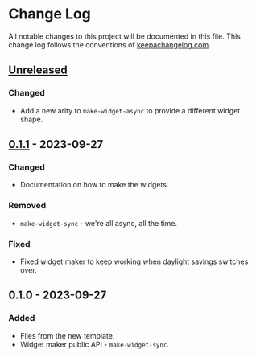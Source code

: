 # Change Log
All notable changes to this project will be documented in this file. This change log follows the conventions of [keepachangelog.com](http://keepachangelog.com/).

## [Unreleased]
### Changed
- Add a new arity to `make-widget-async` to provide a different widget shape.

## [0.1.1] - 2023-09-27
### Changed
- Documentation on how to make the widgets.

### Removed
- `make-widget-sync` - we're all async, all the time.

### Fixed
- Fixed widget maker to keep working when daylight savings switches over.

## 0.1.0 - 2023-09-27
### Added
- Files from the new template.
- Widget maker public API - `make-widget-sync`.

[Unreleased]: https://sourcehost.site/your-name/closure-projects/compare/0.1.1...HEAD
[0.1.1]: https://sourcehost.site/your-name/closure-projects/compare/0.1.0...0.1.1
